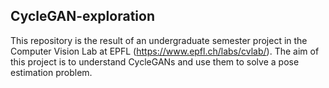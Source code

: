## CycleGAN-exploration
This repository is the result of an undergraduate semester project in the Computer Vision Lab at EPFL (https://www.epfl.ch/labs/cvlab/). The aim of this project is to understand CycleGANs and use them to solve a pose estimation problem.
